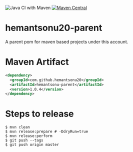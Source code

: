 ![Java CI with Maven](https://github.com/hemantsonu20/hemantsonu20-parent/workflows/Java%20CI%20with%20Maven/badge.svg)
[![Maven Central](https://maven-badges.herokuapp.com/maven-central/com.github.hemantsonu20/hemantsonu20-parent/badge.svg)](https://maven-badges.herokuapp.com/com.github.hemantsonu20/hemantsonu20-parent)


# hemantsonu20-parent
A parent pom for maven based projects under this account.

# Maven Artifact
```xml
<dependency>
  <groupId>com.github.hemantsonu20</groupId>
  <artifactId>hemantsonu-parent</artifactId>
  <version>1.0.4</version>
</dependency>
```

# Steps to release
```
$ mvn clean
$ mvn release:prepare # -DdryRun=true
$ mvn release:perform
$ git push --tags
$ git push origin master
```
